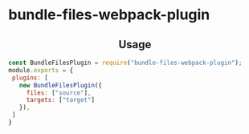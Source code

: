 # bundle-files-webpack-plugin


<h2 align="center">Usage</h2>

 ```javascript
const BundleFilesPlugin = require("bundle-files-webpack-plugin");
module.exports = {
  plugins: [
    new BundleFilesPlugin({
      files: ["source"],
      targets: ["target"]
    }),
  ]
}
```